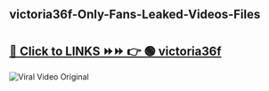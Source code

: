 
 ## victoria36f-Only-Fans-Leaked-Videos-Files

# <h2><a href="https://mediaupload.pro?victoria36f">🔗 Click to LINKS ⏩⏩ 👉 🟢 victoria36f </a></h2>

<a href="https://mediaupload.pro?victoria36f" rel="nofollow" data-target="animated-image.originalLink"><img src="https://i.ibb.co.com/xMMVF88/686577567.gif" alt="Viral Video Original" style="max-width: 100%; display: inline-block;" data-target="animated-image.originalImage"></a>